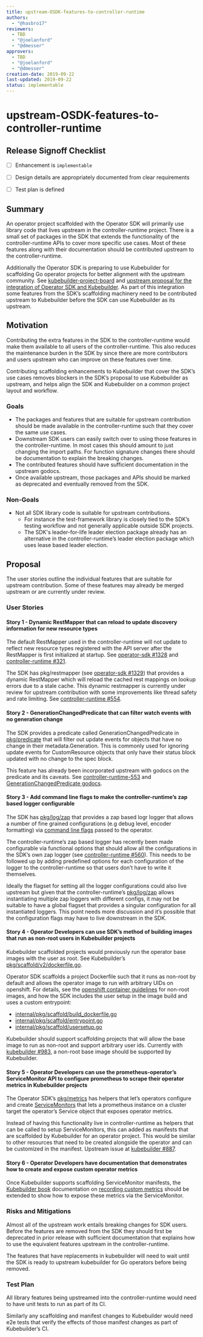 ```yaml
---
title: upstream-OSDK-features-to-controller-runtime
authors:
  - "@hasbro17"
reviewers:
  - TBD
  - "@joelanford"
  - "@dmesser"
approvers:
  - TBD
  - "@joelanford"
  - "@dmesser"
creation-date: 2019-09-22
last-updated: 2019-09-22
status: implementable
---
```


# upstream-OSDK-features-to-controller-runtime

## Release Signoff Checklist

- [ ] Enhancement is `implementable`
- [ ] Design details are appropriately documented from clear requirements
- [ ] Test plan is defined


## Summary

An operator project scaffolded with the Operator SDK will primarily use library code that lives upstream in the controller-runtime project. There is a small set of packages in the SDK that extends the functionality of the controller-runtime APIs to cover more specific use cases. Most of these features along with their documentation should be contributed upstream to the controller-runtime.

Additionally the Operator SDK is preparing to use Kubebuilder for scaffolding Go operator projects for better alignment with the upstream community. See [kubebuilder-project-board][kubebuilder-project-board] and [upstream proposal for the integration of Operator SDK and Kubebuilder][sdk-kubebuilder-integration-proposal]. As part of this integration some features from the SDK’s scaffolding machinery need to be contributed upstream to Kubebuilder before the SDK can use Kubebuilder as its upstream.


## Motivation

Contributing the extra features in the SDK to the controller-runtime would make them available to all users of the controller-runtime. This also reduces the maintenance burden in the SDK by since there are more contributors and users upstream who can improve on these features over time.

Contributing scaffolding enhancements to Kubebuilder that cover the SDK’s use cases removes blockers in the SDK’s proposal to use Kubebuilder as upstream, and helps align the SDK and Kubebuilder on a common project layout and workflow.


### Goals

- The packages and features that are suitable for upstream contribution should be made available in the controller-runtime such that they cover the same use cases.
- Downstream SDK users can easily switch over to using those features in the controller-runtime. In most cases this should amount to just changing the import paths. For function signature changes there should be documentation to explain the breaking changes.  
- The contributed features should have sufficient documentation in the upstream godocs.
- Once available upstream, those packages and APIs should be marked as deprecated and eventually removed from the SDK.


### Non-Goals

- Not all SDK library code is suitable for upstream contributions.
  - For instance the test-framework library is closely tied to the SDK’s testing workflow and not generally applicable outside SDK projects.
  - The SDK's leader-for-life leader election package already has an alternative in the controller-runtime’s leader election package which uses lease based leader election.


## Proposal

The user stories outline the individual features that are suitable for upstream contribution. Some of these features may already be merged upstream or are currently under review.


### User Stories

#### Story 1 - Dynamic RestMapper that can reload to update discovery information for new resource types

The default RestMapper used in the controller-runtime will not update to reflect new resource types registered with the API server after the RestMapper is first initialized at startup. See [operator-sdk #1328][operator-sdk-1328] and [controller-runtime #321][controller-runtime-321].

The SDK has pkg/restmapper (see [operator-sdk #1329][operator-sdk-1329]) that provides a dynamic RestMapper which will reload the cached rest mappings on lookup errors due to a stale cache. This dynamic restmapper is currently under review for upstream contribution with some improvements like thread safety and rate limiting. See [controller-runtime #554][controller-runtime-554].


#### Story 2 - GenerationChangedPredicate that can filter watch events with no generation change

The SDK provides a predicate called GenerationChangedPredicate in [pkg/predicate][sdk-pkg-predicate] that will filter out update events for objects that have no change in their metadata.Generation. This is commonly used for ignoring update events for CustomResource objects that only have their status block updated with no change to the spec block.

This feature has already been incorporated upstream with godocs on the predicate and its caveats. See [controller-runtime-553][controller-runtime-553] and [GenerationChangedPredicate godocs][gen-change-predicate-godocs].


#### Story 3 - Add command line flags to make the controller-runtime’s zap based logger configurable

The SDK has [pkg/log/zap][sdk-pkg-log-zap] that provides a zap based logr logger that allows a number of fine grained configurations (e.g debug level, encoder formatting) via [command line flags][sdk-zap-cmd-flags] passed to the operator.

The controller-runtime’s zap based logger has recently been made configurable via functional options that should allow all the configurations in the SDK’s own zap logger (see [controller-runtime #560][controller-runtime-560]). This needs to be followed up by adding predefined options for each configuration of the logger to the controller-runtime so that users don’t have to write it themselves.

Ideally the flagset for setting all the logger configurations could also live upstream but given that the controller-runtime’s [pkg/log/zap][cr-pkg-log-zap] allows instantiating multiple zap loggers with different configs, it may not be suitable to have a global flagset that provides a singular configuration for all instantiated loggers.
This point needs more discussion and it’s possible that the configuration flags may have to live downstream in the SDK.


#### Story 4 - Operator Developers can use SDK’s method of building images that run as non-root users in Kubebuilder projects

Kubebuilder scaffolded projects would previously run the operator base images with the user as root. See Kubebuilder’s [pkg/scaffold/v2/dockerfile.go][kb-scaffold-dockerfile].

Operator SDK scaffolds a project Dockerfile such that it runs as non-root by default and allows the operator image to run with arbitrary UIDs on openshift. For details, see the [openshift container guidelines][openshift-container-guidelines] for non-root images, and how the SDK includes the user setup in the image build and uses a custom entrypoint:

- [internal/pkg/scaffold/build_dockerfile.go][sdk-scaffold-dockerfile]
- [internal/pkg/scaffold/entrypoint.go][sdk-scaffold-entrypoint]
- [internal/pkg/scaffold/usersetup.go][sdk-scaffold-user-setup]

Kubebuilder should support scaffolding projects that will allow the base image to run as non-root and support arbitrary user ids. 
Currently with [kubebuilder #983][kubebuilder-983], a non-root base image should be supported by Kubebuilder.


#### Story 5 - Operator Developers can use the prometheus-operator’s ServiceMonitor API to configure prometheus to scrape their operator metrics in Kubebuilder projects

The Operator SDK’s [pkg/metrics][sdk-pkg-metrics] has helpers that let’s operators configure and create [ServiceMonitors][service-monitor-doc] that lets a prometheus instance on a cluster target the operator’s Service object that exposes operator metrics.

Instead of having this functionality live in controller-runtime as helpers that can be called to setup ServiceMonitors, this can added as manifests that are scaffolded by Kubebuilder for an operator project. This would be similar to other resources that need to be created alongside the operator and can be customized in the manifest. Upstream issue at [kubebuilder #887][kubebuilder-887].


#### Story 6 - Operator Developers have documentation that demonstrates how to create and expose custom operator metrics

Once Kubebuilder supports scaffolding ServiceMonitor manifests, the [Kubebuilder book][kubebuilder-book] documentation on [recording custom metrics][recording-custom-metrics] should be extended to show how to expose these metrics via the ServiceMonitor.



### Risks and Mitigations

Almost all of the upstream work entails breaking changes for SDK users.
Before the features are removed from the SDK they should first be deprecated in prior release with sufficient documentation that explains how to use the equivalent features upstream in the controller-runtime.

The features that have replacements in kubebuilder will need to wait until the SDK is ready to upstream kubebuilder for Go operators before being removed.


### Test Plan

All library features being upstreamed into the controller-runtime would need to have unit tests to run as part of its CI.

Similarly any scaffolding and manifest changes to Kubebuilder would need e2e tests that verify the effects of those manifest changes as part of Kubebuilder’s CI.


[kubebuilder-project-board]: https://github.com/kubernetes-sigs/kubebuilder/projects/7
[sdk-kubebuilder-integration-proposal]: https://github.com/kubernetes-sigs/kubebuilder/blob/992ecdfd3f47e4cca79937a4fd46a0ee10f477d7/designs/integrating-kubebuilder-and-osdk.md
[operator-sdk-1328]: https://github.com/operator-framework/operator-sdk/issues/1328
[operator-sdk-1329]: https://github.com/operator-framework/operator-sdk/pull/1329
[controller-runtime-321]: https://github.com/kubernetes-sigs/controller-runtime/issues/321
[controller-runtime-554]: https://github.com/kubernetes-sigs/controller-runtime/pull/554
[sdk-pkg-predicate]: https://github.com/operator-framework/operator-sdk/blob/947a464dbe968b8af147049e76e40f787ccb0847/pkg/predicate/predicate.go
[controller-runtime-553]: https://github.com/kubernetes-sigs/controller-runtime/pull/553
[gen-change-predicate-godocs]: https://godoc.org/github.com/kubernetes-sigs/controller-runtime/pkg/predicate#GenerationChangedPredicate
[sdk-pkg-log-zap]: https://github.com/operator-framework/operator-sdk/tree/947a464dbe968b8af147049e76e40f787ccb0847/pkg/log/zap
[sdk-zap-cmd-flags]: https://github.com/operator-framework/operator-sdk/blob/947a464dbe968b8af147049e76e40f787ccb0847/pkg/log/zap/flags.go#L41-L45
[controller-runtime-560]: https://github.com/kubernetes-sigs/controller-runtime/pull/560
[cr-pkg-log-zap]: https://github.com/kubernetes-sigs/controller-runtime/blob/e825f3aafdb522bbdac626387f3c9e7d489e35a7/pkg/log/zap/zap.go#L35-L37
[kb-scaffold-dockerfile]: https://github.com/kubernetes-sigs/kubebuilder/blob/1f4fc57416ddc74ea52feb13494eb4d003d7db08/pkg/scaffold/v2/dockerfile.go#L58-L60
[openshift-container-guidelines]: https://access.redhat.com/documentation/en-us/openshift_container_platform/4.1/html/images/creating_images#images-create-guide-openshift_create-images
[sdk-scaffold-dockerfile]: https://github.com/operator-framework/operator-sdk/blob/c084b570a6af7674fd102f4ebfd3303c705e1d94/internal/pkg/scaffold/build_dockerfile.go
[sdk-scaffold-entrypoint]: https://github.com/operator-framework/operator-sdk/blob/c084b570a6af7674fd102f4ebfd3303c705e1d94/internal/pkg/scaffold/entrypoint.go
[sdk-scaffold-user-setup]: https://github.com/operator-framework/operator-sdk/blob/c084b570a6af7674fd102f4ebfd3303c705e1d94/internal/pkg/scaffold/usersetup.go
[kubebuilder-983]: https://github.com/kubernetes-sigs/kubebuilder/pull/983
[sdk-pkg-metrics]: https://github.com/operator-framework/operator-sdk/blob/f5d20c4819b98a60ec782a9a5cac784b55ea2951/pkg/metrics/service-monitor.go
[service-monitor-doc]: https://github.com/coreos/prometheus-operator/blob/master/Documentation/user-guides/getting-started.md#related-resources
[kubebuilder-887]: https://github.com/kubernetes-sigs/kubebuilder/issues/887
[kubebuilder-book]: https://book.kubebuilder.io/quick-start.html
[recording-custom-metrics]: https://book.kubebuilder.io/reference/metrics.html#publishing-additional-metrics
